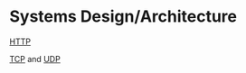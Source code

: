 # Systems Design/Architecture


[HTTP][http]

[TCP][tcp] and [UDP][udp]


<!-- Directory Links -->
[http]: https://github.com/iamsammak/UnderstandingTechnicalConcepts/blob/master/systems-design-architecture/communication.md#http
[tcp]: ./tcp_and_udp.md
[udp]: ./tcp_and_udp.md
